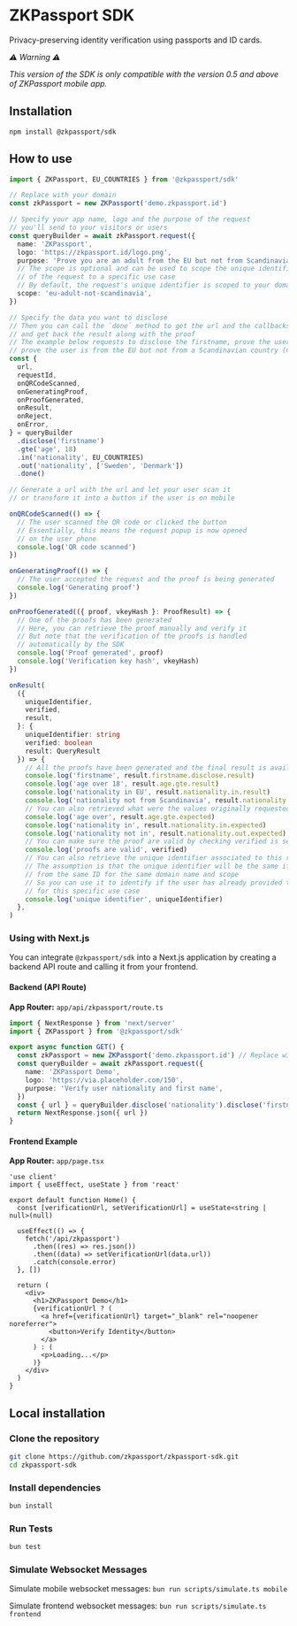 # ZKPassport SDK

Privacy-preserving identity verification using passports and ID cards.

_⚠️ Warning ⚠️_

_This version of the SDK is only compatible with the version 0.5 and above of ZKPassport mobile app._

## Installation

```
npm install @zkpassport/sdk
```

## How to use

```ts
import { ZKPassport, EU_COUNTRIES } from '@zkpassport/sdk'

// Replace with your domain
const zkPassport = new ZKPassport('demo.zkpassport.id')

// Specify your app name, logo and the purpose of the request
// you'll send to your visitors or users
const queryBuilder = await zkPassport.request({
  name: 'ZKPassport',
  logo: 'https://zkpassport.id/logo.png',
  purpose: 'Prove you are an adult from the EU but not from Scandinavia',
  // The scope is optional and can be used to scope the unique identifier
  // of the request to a specific use case
  // By default, the request's unique identifier is scoped to your domain name only
  scope: 'eu-adult-not-scandinavia',
})

// Specify the data you want to disclose
// Then you can call the `done` method to get the url and the callbacks to follow the progress
// and get back the result along with the proof
// The example below requests to disclose the firstname, prove the user is at least 18 years old,
// prove the user is from the EU but not from a Scandinavian country (note that Norway is not in the EU)
const {
  url,
  requestId,
  onQRCodeScanned,
  onGeneratingProof,
  onProofGenerated,
  onResult,
  onReject,
  onError,
} = queryBuilder
  .disclose('firstname')
  .gte('age', 18)
  .in('nationality', EU_COUNTRIES)
  .out('nationality', ['Sweden', 'Denmark'])
  .done()

// Generate a url with the url and let your user scan it
// or transform it into a button if the user is on mobile

onQRCodeScanned(() => {
  // The user scanned the QR code or clicked the button
  // Essentially, this means the request popup is now opened
  // on the user phone
  console.log('QR code scanned')
})

onGeneratingProof(() => {
  // The user accepted the request and the proof is being generated
  console.log('Generating proof')
})

onProofGenerated(({ proof, vkeyHash }: ProofResult) => {
  // One of the proofs has been generated
  // Here, you can retrieve the proof manually and verify it
  // But note that the verification of the proofs is handled
  // automatically by the SDK
  console.log('Proof generated', proof)
  console.log('Verification key hash', vkeyHash)
})

onResult(
  ({
    uniqueIdentifier,
    verified,
    result,
  }: {
    uniqueIdentifier: string
    verified: boolean
    result: QueryResult
  }) => {
    // All the proofs have been generated and the final result is available
    console.log('firstname', result.firstname.disclose.result)
    console.log('age over 18', result.age.gte.result)
    console.log('nationality in EU', result.nationality.in.result)
    console.log('nationality not from Scandinavia', result.nationality.out.result)
    // You can also retrieved what were the values originally requested
    console.log('age over', result.age.gte.expected)
    console.log('nationality in', result.nationality.in.expected)
    console.log('nationality not in', result.nationality.out.expected)
    // You can make sure the proof are valid by checking verified is set to true
    console.log('proofs are valid', verified)
    // You can also retrieve the unique identifier associated to this request
    // The assumption is that the unique identifier will be the same if coming
    // from the same ID for the same domain name and scope
    // So you can use it to identify if the user has already provided the proof
    // for this specific use case
    console.log('unique identifier', uniqueIdentifier)
  },
)
```

### Using with Next.js

You can integrate `@zkpassport/sdk` into a Next.js application by creating a backend API route and calling it from your frontend.

#### **Backend (API Route)**

**App Router:** `app/api/zkpassport/route.ts`

```typescript
import { NextResponse } from 'next/server'
import { ZKPassport } from '@zkpassport/sdk'

export async function GET() {
  const zkPassport = new ZKPassport('demo.zkpassport.id') // Replace with your domain
  const queryBuilder = await zkPassport.request({
    name: 'ZKPassport Demo',
    logo: 'https://via.placeholder.com/150',
    purpose: 'Verify user nationality and first name',
  })
  const { url } = queryBuilder.disclose('nationality').disclose('firstname').done()
  return NextResponse.json({ url })
}
```

#### **Frontend Example**

**App Router:** `app/page.tsx`

```tsx
'use client'
import { useEffect, useState } from 'react'

export default function Home() {
  const [verificationUrl, setVerificationUrl] = useState<string | null>(null)

  useEffect(() => {
    fetch('/api/zkpassport')
      .then((res) => res.json())
      .then((data) => setVerificationUrl(data.url))
      .catch(console.error)
  }, [])

  return (
    <div>
      <h1>ZKPassport Demo</h1>
      {verificationUrl ? (
        <a href={verificationUrl} target="_blank" rel="noopener noreferrer">
          <button>Verify Identity</button>
        </a>
      ) : (
        <p>Loading...</p>
      )}
    </div>
  )
}
```

## Local installation

### Clone the repository

```sh
git clone https://github.com/zkpassport/zkpassport-sdk.git
cd zkpassport-sdk
```

### Install dependencies

```sh
bun install
```

### Run Tests

```sh
bun test
```

### Simulate Websocket Messages

Simulate mobile websocket messages: `bun run scripts/simulate.ts mobile`

Simulate frontend websocket messages: `bun run scripts/simulate.ts frontend`
